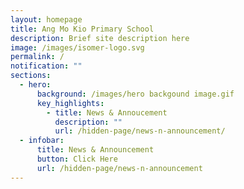 ```yaml
---
layout: homepage
title: Ang Mo Kio Primary School
description: Brief site description here
image: /images/isomer-logo.svg
permalink: /
notification: ""
sections:
  - hero:
      background: /images/hero backgound image.gif
      key_highlights:
        - title: News & Annoucement
          description: ""
          url: /hidden-page/news-n-announcement/
  - infobar:
      title: News & Announcement
      button: Click Here
      url: /hidden-page/news-n-announcement
---
```

